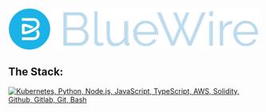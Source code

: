 [![Welcome to Bluewire!](blueWireBanner.png)](https://github.com/bwcoai)

## The Stack:
[![Kubernetes, Python, Node.js, JavaScript, TypeScript, AWS, Solidity, Github, Gitlab, Git, Bash](https://skillicons.dev/icons?i=kubernetes,python,nodejs,js,ts,aws,solidity,github,gitlab,git,bash)](https://skillicons.dev)

